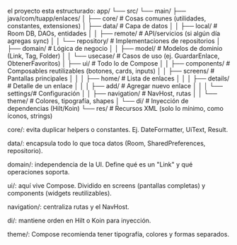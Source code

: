 

el proyecto esta estructurado:
app/
└── src/
└── main/
├── java/com/tuapp/enlaces/
│    ├── core/              # Cosas comunes (utilidades, constantes, extensiones)
│    ├── data/              # Capa de datos
│    │    ├── local/        # Room DB, DAOs, entidades
│    │    ├── remote/       # API/servicios (si algún día agregas sync)
│    │    └── repository/   # Implementaciones de repositorios
│    ├── domain/            # Lógica de negocio
│    │    ├── model/        # Modelos de dominio (Link, Tag, Folder)
│    │    └── usecase/      # Casos de uso (ej. GuardarEnlace, ObtenerFavoritos)
│    ├── ui/                # Todo lo de Compose
│    │    ├── components/   # Composables reutilizables (botones, cards, inputs)
│    │    ├── screens/      # Pantallas principales
│    │    │    ├── home/    # Lista de enlaces
│    │    │    ├── details/ # Detalle de un enlace
│    │    │    ├── add/     # Agregar nuevo enlace
│    │    │    └── settings/# Configuración
│    │    ├── navigation/   # NavHost, rutas
│    │    └── theme/        # Colores, tipografía, shapes
│    └── di/                # Inyección de dependencias (Hilt/Koin)
└── res/                    # Recursos XML (solo lo mínimo, como íconos, strings)

core/: evita duplicar helpers o constantes. Ej. DateFormatter, UiText, Result<T>.

data/: encapsula todo lo que toca datos (Room, SharedPreferences, repositorio).

domain/: independencia de la UI. Define qué es un "Link" y qué operaciones soporta.

ui/: aquí vive Compose. Dividido en screens (pantallas completas) y components (widgets reutilizables).

navigation/: centraliza rutas y el NavHost.

di/: mantiene orden en Hilt o Koin para inyección.

theme/: Compose recomienda tener tipografía, colores y formas separados.